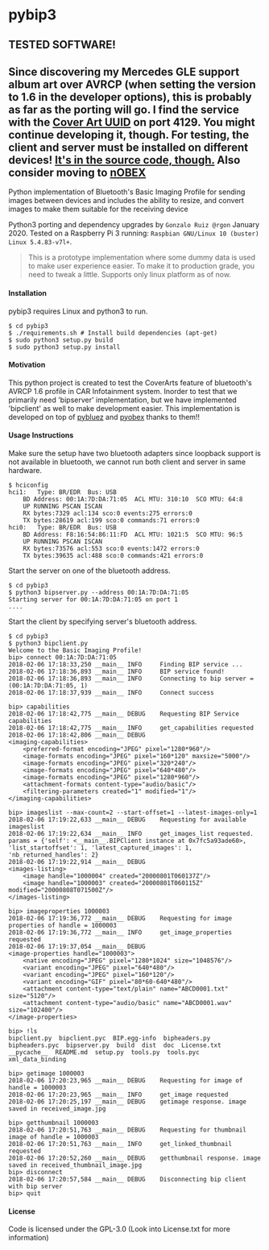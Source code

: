# pybip3
## TESTED SOFTWARE!
Since discovering my Mercedes GLE support album art over AVRCP (when setting the version to 1.6 in the developer options), this is probably as far as the porting will go. 
I find the service with the [Cover Art UUID](./bipheaders.py) on port 4129. You might continue developing it, though.
For testing, the client and server must be installed on different devices!
[It's in the source code, though.](https://android.googlesource.com/platform/packages/apps/Bluetooth/+/master/src/com/android/bluetooth/avrcp/AvrcpCoverArtService.java)
Also consider moving to [nOBEX](https://github.com/nccgroup/nOBEX)
---
Python implementation of Bluetooth's Basic Imaging Profile for sending images between devices and includes the ability to resize, and convert images to make them suitable for the receiving device

Python3 porting and dependency upgrades by `Gonzalo Ruiz @rgon` January 2020. Tested on a Raspberry Pi 3 running: `Raspbian GNU/Linux 10 (buster) Linux 5.4.83-v7l+`.

>This is a prototype implementation where some dummy data is used to make user experience easier. To make it to production grade, you need to tweak a little. Supports only linux platform as of now.

#### Installation
pybip3 requires Linux and python3 to run.

```
$ cd pybip3
$ ./requirements.sh # Install build dependencies (apt-get)
$ sudo python3 setup.py build
$ sudo python3 setup.py install
```

#### Motivation
This python project is created to test the CoverArts feature of bluetooth's AVRCP 1.6 profile in CAR Infotainment system.
Inorder to test that we primarily need 'bipserver' implementation, but we have implemented 'bipclient' as well to make development easier.
This implementation is developed on top of [pybluez](https://github.com/karulis/pybluez) and [pyobex](https://bitbucket.org/dboddie/pyobex) thanks to them!!

#### Usage Instructions
Make sure the setup have two bluetooth adapters since loopback support is not available in bluetooth, we cannot run both client and server in same hardware.
```
$ hciconfig
hci1:   Type: BR/EDR  Bus: USB
    BD Address: 00:1A:7D:DA:71:05  ACL MTU: 310:10  SCO MTU: 64:8
    UP RUNNING PSCAN ISCAN
    RX bytes:7329 acl:134 sco:0 events:275 errors:0
    TX bytes:28619 acl:199 sco:0 commands:71 errors:0
hci0:   Type: BR/EDR  Bus: USB
    BD Address: F8:16:54:86:11:FD  ACL MTU: 1021:5  SCO MTU: 96:5
    UP RUNNING PSCAN ISCAN
    RX bytes:73576 acl:553 sco:0 events:1472 errors:0
    TX bytes:39635 acl:488 sco:0 commands:421 errors:0
```

Start the server on one of the bluetooth address.
```
$ cd pybip3
$ python3 bipserver.py --address 00:1A:7D:DA:71:05
Starting server for 00:1A:7D:DA:71:05 on port 1
....
```

Start the client by specifying server's bluetooth address.
```
$ cd pybip3
$ python3 bipclient.py
Welcome to the Basic Imaging Profile!
bip> connect 00:1A:7D:DA:71:05
2018-02-06 17:18:33,250 __main__ INFO     Finding BIP service ...
2018-02-06 17:18:36,893 __main__ INFO     BIP service found!
2018-02-06 17:18:36,893 __main__ INFO     Connecting to bip server = (00:1A:7D:DA:71:05, 1)
2018-02-06 17:18:37,939 __main__ INFO     Connect success

bip> capabilities
2018-02-06 17:18:42,775 __main__ DEBUG    Requesting BIP Service capabilities
2018-02-06 17:18:42,775 __main__ INFO     get_capabilities requested
2018-02-06 17:18:42,806 __main__ DEBUG    
<imaging-capabilities>
    <preferred-format encoding="JPEG" pixel="1280*960"/>
    <image-formats encoding="JPEG" pixel="160*120" maxsize="5000"/>
    <image-formats encoding="JPEG" pixel="320*240"/>
    <image-formats encoding="JPEG" pixel="640*480"/>
    <image-formats encoding="JPEG" pixel="1280*960"/>
    <attachment-formats content-type="audio/basic"/>
    <filtering-parameters created="1" modified="1"/>
</imaging-capabilities>

bip> imageslist --max-count=2 --start-offset=1 --latest-images-only=1
2018-02-06 17:19:22,633 __main__ DEBUG    Requesting for available imageslist
2018-02-06 17:19:22,634 __main__ INFO     get_images_list requested. params = {'self': <__main__.BIPClient instance at 0x7fc5a93ade60>, 'list_startoffset': 1, 'latest_captured_images': 1, 'nb_returned_handles': 2}
2018-02-06 17:19:22,914 __main__ DEBUG    
<images-listing>
    <image handle="1000004" created="20000801T060137Z"/>
    <image handle="1000003" created="20000801T060115Z" modified="20000808T071500Z"/>
</images-listing>

bip> imageproperties 1000003
2018-02-06 17:19:36,772 __main__ DEBUG    Requesting for image properties of handle = 1000003
2018-02-06 17:19:36,772 __main__ INFO     get_image_properties requested
2018-02-06 17:19:37,054 __main__ DEBUG    
<image-properties handle="1000003">
    <native encoding="JPEG" pixel="1280*1024" size="1048576"/>
    <variant encoding="JPEG" pixel="640*480"/>
    <variant encoding="JPEG" pixel="160*120"/>
    <variant encoding="GIF" pixel="80*60-640*480"/>
    <attachment content-type="text/plain" name="ABCD0001.txt" size="5120"/>
    <attachment content-type="audio/basic" name="ABCD0001.wav" size="102400"/>
</image-properties>

bip> !ls
bipclient.py  bipclient.pyc  BIP.egg-info  bipheaders.py  bipheaders.pyc  bipserver.py  build  dist  doc  License.txt  __pycache__  README.md  setup.py  tools.py  tools.pyc  xml_data_binding

bip> getimage 1000003
2018-02-06 17:20:23,965 __main__ DEBUG    Requesting for image of handle = 1000003
2018-02-06 17:20:23,965 __main__ INFO     get_image requested
2018-02-06 17:20:25,197 __main__ DEBUG    getimage response. image saved in received_image.jpg

bip> getthumbnail 1000003
2018-02-06 17:20:51,763 __main__ DEBUG    Requesting for thumbnail image of handle = 1000003
2018-02-06 17:20:51,763 __main__ INFO     get_linked_thumbnail requested
2018-02-06 17:20:52,260 __main__ DEBUG    getthumbnail response. image saved in received_thumbnail_image.jpg
bip> disconnect
2018-02-06 17:20:57,584 __main__ DEBUG    Disconnecting bip client with bip server
bip> quit
```

#### License
Code is licensed under the GPL-3.0 (Look into License.txt for more information)
